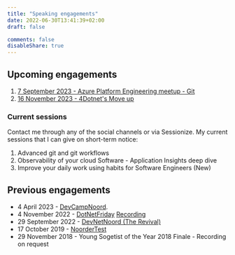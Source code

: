 ```yaml
---
title: "Speaking engagements"
date: 2022-06-30T13:41:39+02:00
draft: false

comments: false
disableShare: true
---
```



## Upcoming engagements

1. [7 September 2023 - Azure Platform Engineering meetup - Git](https://www.meetup.com/azure-platform-engineering/events/292450345/)
1. [16 November 2023 - 4Dotnet's Move up](https://www.4dotnet.nl/move-up-with-4dotnet-16-november-2023)

### Current sessions

Contact me through any of the social channels or via Sessionize. My current sessions that I can give on short-term notice:

1. Advanced git and git workflows
1. Observability of your cloud Software - Application Insights deep dive
1. Improve your daily work using habits for Software Engineers (New)

## Previous engagements

- 4 April 2023 - [DevCampNoord](https://devnetnoord.nl/).
- 4 November 2022 - [DotNetFriday](https://www.dotnetfriday.nl) [Recording](https://www.youtube.com/watch?v=_xgN-NAPZXo)
- 29 September 2022 - [DevNetNoord (The Revival)](https://devnetnoord.nl/)
- 17 October 2019 - [NoorderTest](https://noordertest.nl/)
- 29 November 2018 - Young Sogetist of the Year 2018 Finale - Recording on request
